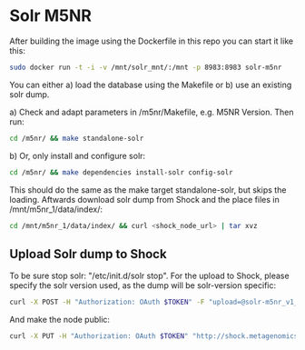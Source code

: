 

# Solr M5NR

After building the image using the Dockerfile in this repo you can start it like this:

```bash
sudo docker run -t -i -v /mnt/solr_mnt/:/mnt -p 8983:8983 solr-m5nr
```

You can either a) load the database using the Makefile or b) use an existing solr dump.

a) Check and adapt parameters in /m5nr/Makefile, e.g. M5NR Version. Then run:
```bash
cd /m5nr/ && make standalone-solr
```
b) Or, only install and configure solr:
```bash
cd /m5nr/ && make dependencies install-solr config-solr
```
This should do the same as the make target standalone-solr, but skips the loading. Aftwards download solr dump from Shock and the place files in /mnt/m5nr_1/data/index/:
```bash
cd /mnt/m5nr_1/data/index/ && curl <shock_node_url> | tar xvz 
```


## Upload Solr dump to Shock

To be sure stop solr: "/etc/init.d/solr stop". For the upload to Shock, please specify the solr version used, as the dump will be solr-version specific:

```bash
curl -X POST -H "Authorization: OAuth $TOKEN" -F "upload=@solr-m5nr_v1_solr_v4.10.3.tgz" -F attributes_str='{"type":"data-library","data-library-name":"Solr M5NR v1 with Solr v4.10.3", "version":"1", "member": "1/1", "provenance" : { "creation_type" : "manual", "note": "tar -zcvf solr-m5nr_v1_solr_v4.10.3.tgz -C /mnt/m5nr_1/data/index/ ."} }' "http://shock.metagenomics.anl.gov/node"
```

And make the node public:
```bash
curl -X PUT -H "Authorization: OAuth $TOKEN" "http://shock.metagenomics.anl.gov/node/<node_id>/acl/public_read"
```
